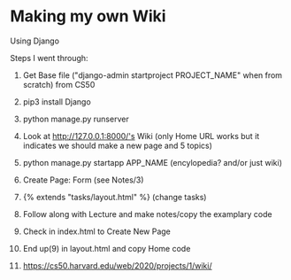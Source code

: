 # Making my own Wiki
Using Django

Steps I went through:
1) Get Base file ("django-admin startproject PROJECT_NAME" when from scratch) from CS50
2) pip3 install Django
3) python manage.py runserver
4) Look at http://127.0.0.1:8000/'s Wiki (only Home URL works but it indicates we should make a new page and 5 topics)
5) python manage.py startapp APP_NAME (encylopedia? and/or just wiki)
6) Create Page: Form (see Notes/3)
7) {% extends "tasks/layout.html" %} (change tasks)
8) Follow along with Lecture and make notes/copy the examplary code

9) Check in index.html to Create New Page
10) End up(9) in layout.html and copy Home code
11) https://cs50.harvard.edu/web/2020/projects/1/wiki/

